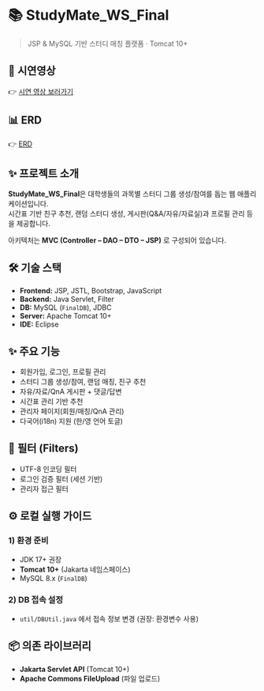 # 📚 StudyMate_WS_Final

> JSP & MySQL 기반 스터디 매칭 플랫폼 · Tomcat 10+

## 🎥 시연영상
👉 [시연 영상 보러가기](https://drive.google.com/file/d/1ImAXeBCcJOMwhJyBh471KpPjKdo5kg3J/view?usp=sharing)

## 📊 ERD
👉 [ERD](doc/erd.png)

## ✨ 프로젝트 소개
**StudyMate_WS_Final**은 대학생들의 과목별 스터디 그룹 생성/참여를 돕는 웹 애플리케이션입니다.  
시간표 기반 친구 추천, 랜덤 스터디 생성, 게시판(Q&A/자유/자료실)과 프로필 관리 등을 제공합니다.  

아키텍처는 **MVC (Controller – DAO – DTO – JSP)** 로 구성되어 있습니다.

## 🛠 기술 스택
- **Frontend:** JSP, JSTL, Bootstrap, JavaScript  
- **Backend:** Java Servlet, Filter  
- **DB:** MySQL (`FinalDB`), JDBC  
- **Server:** Apache Tomcat 10+  
- **IDE:** Eclipse  

## ✨ 주요 기능
- 회원가입, 로그인, 프로필 관리  
- 스터디 그룹 생성/참여, 랜덤 매칭, 친구 추천  
- 자유/자료/QnA 게시판 + 댓글/답변  
- 시간표 관리 기반 추천  
- 관리자 페이지(회원/매칭/QnA 관리)  
- 다국어(i18n) 지원 (한/영 언어 토글)  

## 🔐 필터 (Filters)
- UTF-8 인코딩 필터  
- 로그인 검증 필터 (세션 기반)  
- 관리자 접근 필터  

## ⚙️ 로컬 실행 가이드

### 1) 환경 준비
- JDK 17+ 권장  
- **Tomcat 10+** (Jakarta 네임스페이스)  
- MySQL 8.x (`FinalDB`)  

### 2) DB 접속 설정
- `util/DBUtil.java` 에서 접속 정보 변경 (권장: 환경변수 사용)

## 📦 의존 라이브러리
- **Jakarta Servlet API** (Tomcat 10+)  
- **Apache Commons FileUpload** (파일 업로드)  
